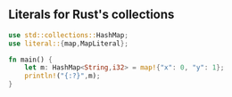 
## Literals for Rust's collections

```rust
use std::collections::HashMap;
use literal::{map,MapLiteral};

fn main() {
    let m: HashMap<String,i32> = map!{"x": 0, "y": 1};
    println!("{:?}",m);
}
```


